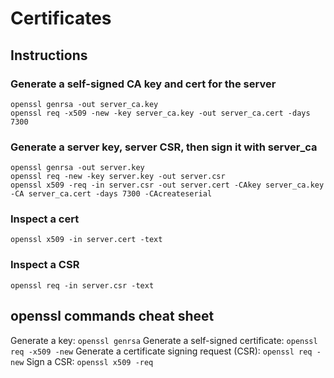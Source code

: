 # Certificates

## Instructions

### Generate a self-signed CA key and cert for the server

```
openssl genrsa -out server_ca.key
openssl req -x509 -new -key server_ca.key -out server_ca.cert -days 7300
```

### Generate a server key, server CSR, then sign it with server_ca
```
openssl genrsa -out server.key
openssl req -new -key server.key -out server.csr
openssl x509 -req -in server.csr -out server.cert -CAkey server_ca.key -CA server_ca.cert -days 7300 -CAcreateserial
```

### Inspect a cert
```
openssl x509 -in server.cert -text
```

### Inspect a CSR
```
openssl req -in server.csr -text
```

## openssl commands cheat sheet

Generate a key: `openssl genrsa`
Generate a self-signed certificate: `openssl req -x509 -new`
Generate a certificate signing request (CSR): `openssl req -new`
Sign a CSR: `openssl x509 -req`
